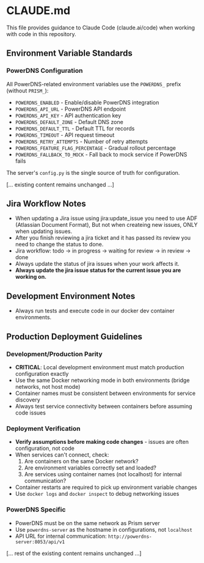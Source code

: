 # CLAUDE.md

This file provides guidance to Claude Code (claude.ai/code) when working with code in this repository.

## Environment Variable Standards

### PowerDNS Configuration
All PowerDNS-related environment variables use the `POWERDNS_` prefix (without `PRISM_`):
- `POWERDNS_ENABLED` - Enable/disable PowerDNS integration
- `POWERDNS_API_URL` - PowerDNS API endpoint
- `POWERDNS_API_KEY` - API authentication key
- `POWERDNS_DEFAULT_ZONE` - Default DNS zone
- `POWERDNS_DEFAULT_TTL` - Default TTL for records
- `POWERDNS_TIMEOUT` - API request timeout
- `POWERDNS_RETRY_ATTEMPTS` - Number of retry attempts
- `POWERDNS_FEATURE_FLAG_PERCENTAGE` - Gradual rollout percentage
- `POWERDNS_FALLBACK_TO_MOCK` - Fall back to mock service if PowerDNS fails

The server's `config.py` is the single source of truth for configuration.

[... existing content remains unchanged ...]

## Jira Workflow Notes

- When updating a Jira issue using jira:update_issue you need to use ADF (Atlassian Document Format), But not when createing new issues, ONLY when updating issues.
- After you finish reviewing a jira ticket and it has passed its review you need to change the status to done.
- Jira workflow: todo -> in progress -> waiting for review -> in review -> done
- Always update the status of jira issues when your work affects it.
- **Always update the jira issue status for the current issue you are working on.**

## Development Environment Notes

- Always run tests and execute code in our docker dev container environments.

## Production Deployment Guidelines

### Development/Production Parity
- **CRITICAL**: Local development environment must match production configuration exactly
- Use the same Docker networking mode in both environments (bridge networks, not host mode)
- Container names must be consistent between environments for service discovery
- Always test service connectivity between containers before assuming code issues

### Deployment Verification
- **Verify assumptions before making code changes** - issues are often configuration, not code
- When services can't connect, check:
  1. Are containers on the same Docker network?
  2. Are environment variables correctly set and loaded?
  3. Are services using container names (not localhost) for internal communication?
- Container restarts are required to pick up environment variable changes
- Use `docker logs` and `docker inspect` to debug networking issues

### PowerDNS Specific
- PowerDNS must be on the same network as Prism server
- Use `powerdns-server` as the hostname in configurations, not `localhost`
- API URL for internal communication: `http://powerdns-server:8053/api/v1`

[... rest of the existing content remains unchanged ...]